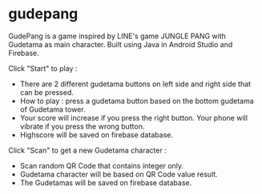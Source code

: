 # gudepang
GudePang is a game inspired by LINE's game JUNGLE PANG with Gudetama as main character.
Built using Java in Android Studio and Firebase.

Click "Start" to play :
- There are 2 different gudetama buttons on left side and right side that can be pressed.
- How to play : press a gudetama button based on the bottom gudetama of Gudetama tower.
- Your score will increase if you press the right button. Your phone will vibrate if you press the wrong button.
- Highscore will be saved on firebase database.

Click "Scan" to get a new Gudetama character :
- Scan random QR Code that contains integer only.
- Gudetama character will be based on QR Code value result.
- The Gudetamas will be saved on firebase database.
